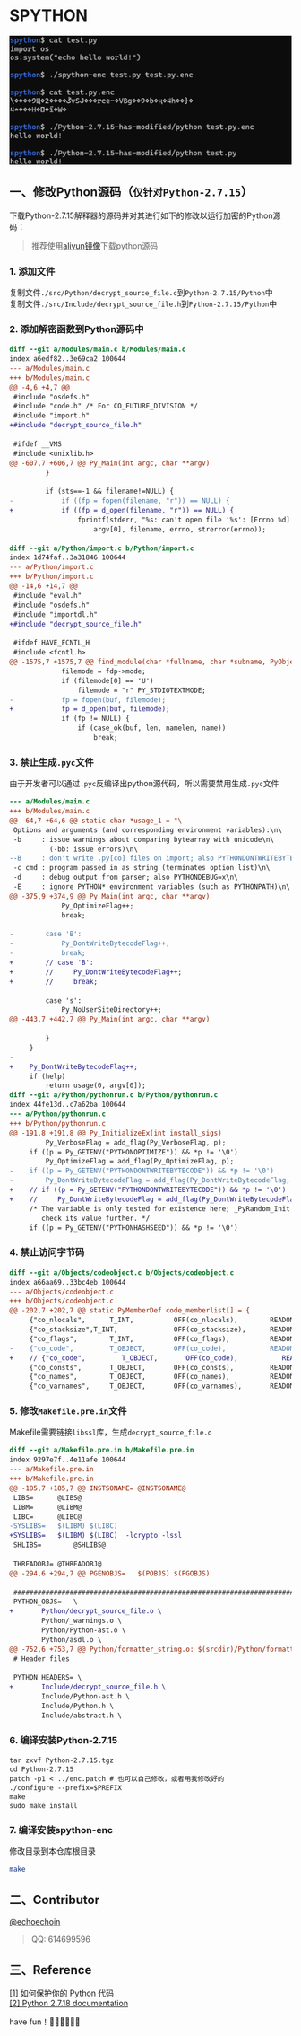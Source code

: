 # SPYTHON

![alt](./src/demo.png)

## 一、修改Python源码（`仅针对Python-2.7.15`）
下载Python-2.7.15解释器的源码并对其进行如下的修改以运行加密的Python源码：
> 推荐使用[aliyun镜像](https://npm.taobao.org/mirrors/python/)下载python源码

### 1. 添加文件
复制文件`./src/Python/decrypt_source_file.c`到`Python-2.7.15/Python`中  
复制文件`./src/Include/decrypt_source_file.h`到`Python-2.7.15/Python`中

### 2. 添加解密函数到Python源码中
```diff
diff --git a/Modules/main.c b/Modules/main.c
index a6edf82..3e69ca2 100644
--- a/Modules/main.c
+++ b/Modules/main.c
@@ -4,6 +4,7 @@
 #include "osdefs.h"
 #include "code.h" /* For CO_FUTURE_DIVISION */
 #include "import.h"
+#include "decrypt_source_file.h"
 
 #ifdef __VMS
 #include <unixlib.h>
@@ -607,7 +606,7 @@ Py_Main(int argc, char **argv)
         }
 
         if (sts==-1 && filename!=NULL) {
-            if ((fp = fopen(filename, "r")) == NULL) {
+            if ((fp = d_open(filename, "r")) == NULL) {
                 fprintf(stderr, "%s: can't open file '%s': [Errno %d] %s\n",
                     argv[0], filename, errno, strerror(errno));

diff --git a/Python/import.c b/Python/import.c
index 1d74faf..3a31846 100644
--- a/Python/import.c
+++ b/Python/import.c
@@ -14,6 +14,7 @@
 #include "eval.h"
 #include "osdefs.h"
 #include "importdl.h"
+#include "decrypt_source_file.h"
 
 #ifdef HAVE_FCNTL_H
 #include <fcntl.h>
@@ -1575,7 +1575,7 @@ find_module(char *fullname, char *subname, PyObject *path, char *buf,
             filemode = fdp->mode;
             if (filemode[0] == 'U')
                 filemode = "r" PY_STDIOTEXTMODE;
-            fp = fopen(buf, filemode);
+            fp = d_open(buf, filemode);
             if (fp != NULL) {
                 if (case_ok(buf, len, namelen, name))
                     break;

```

### 3. 禁止生成`.pyc`文件

由于开发者可以通过`.pyc`反编译出python源代码，所以需要禁用生成`.pyc`文件
```diff
--- a/Modules/main.c
+++ b/Modules/main.c
@@ -64,7 +64,6 @@ static char *usage_1 = "\
 Options and arguments (and corresponding environment variables):\n\
 -b     : issue warnings about comparing bytearray with unicode\n\
          (-bb: issue errors)\n\
--B     : don't write .py[co] files on import; also PYTHONDONTWRITEBYTECODE=x\n\
 -c cmd : program passed in as string (terminates option list)\n\
 -d     : debug output from parser; also PYTHONDEBUG=x\n\
 -E     : ignore PYTHON* environment variables (such as PYTHONPATH)\n\
@@ -375,9 +374,9 @@ Py_Main(int argc, char **argv)
             Py_OptimizeFlag++;
             break;
 
-        case 'B':
-            Py_DontWriteBytecodeFlag++;
-            break;
+        // case 'B':
+        //     Py_DontWriteBytecodeFlag++;
+        //     break;
 
         case 's':
             Py_NoUserSiteDirectory++;
@@ -443,7 +442,7 @@ Py_Main(int argc, char **argv)
 
         }
     }
-
+    Py_DontWriteBytecodeFlag++;
     if (help)
         return usage(0, argv[0]);
diff --git a/Python/pythonrun.c b/Python/pythonrun.c
index 44fe13d..c7a62ba 100644
--- a/Python/pythonrun.c
+++ b/Python/pythonrun.c
@@ -191,8 +191,8 @@ Py_InitializeEx(int install_sigs)
         Py_VerboseFlag = add_flag(Py_VerboseFlag, p);
     if ((p = Py_GETENV("PYTHONOPTIMIZE")) && *p != '\0')
         Py_OptimizeFlag = add_flag(Py_OptimizeFlag, p);
-    if ((p = Py_GETENV("PYTHONDONTWRITEBYTECODE")) && *p != '\0')
-        Py_DontWriteBytecodeFlag = add_flag(Py_DontWriteBytecodeFlag, p);
+    // if ((p = Py_GETENV("PYTHONDONTWRITEBYTECODE")) && *p != '\0')
+    //     Py_DontWriteBytecodeFlag = add_flag(Py_DontWriteBytecodeFlag, p);
     /* The variable is only tested for existence here; _PyRandom_Init will
        check its value further. */
     if ((p = Py_GETENV("PYTHONHASHSEED")) && *p != '\0')


```

### 4. 禁止访问字节码

```diff
diff --git a/Objects/codeobject.c b/Objects/codeobject.c
index a66aa69..33bc4eb 100644
--- a/Objects/codeobject.c
+++ b/Objects/codeobject.c
@@ -202,7 +202,7 @@ static PyMemberDef code_memberlist[] = {
     {"co_nlocals",      T_INT,          OFF(co_nlocals),        READONLY},
     {"co_stacksize",T_INT,              OFF(co_stacksize),      READONLY},
     {"co_flags",        T_INT,          OFF(co_flags),          READONLY},
-    {"co_code",         T_OBJECT,       OFF(co_code),           READONLY},
+    // {"co_code",         T_OBJECT,       OFF(co_code),           READONLY},
     {"co_consts",       T_OBJECT,       OFF(co_consts),         READONLY},
     {"co_names",        T_OBJECT,       OFF(co_names),          READONLY},
     {"co_varnames",     T_OBJECT,       OFF(co_varnames),       READONLY},
```

### 5. 修改`Makefile.pre.in`文件

Makefile需要链接`libssl`库，生成`decrypt_source_file.o`

```diff
diff --git a/Makefile.pre.in b/Makefile.pre.in
index 9297e7f..4e11afe 100644
--- a/Makefile.pre.in
+++ b/Makefile.pre.in
@@ -185,7 +185,7 @@ INSTSONAME=	@INSTSONAME@
 LIBS=		@LIBS@
 LIBM=		@LIBM@
 LIBC=		@LIBC@
-SYSLIBS=	$(LIBM) $(LIBC)
+SYSLIBS=	$(LIBM) $(LIBC)  -lcrypto -lssl
 SHLIBS=		@SHLIBS@
 
 THREADOBJ=	@THREADOBJ@
@@ -294,6 +294,7 @@ PGENOBJS=	$(POBJS) $(PGOBJS)
 
 ##########################################################################
 PYTHON_OBJS=	\
+		Python/decrypt_source_file.o \
 		Python/_warnings.o \
 		Python/Python-ast.o \
 		Python/asdl.o \
@@ -752,6 +753,7 @@ Python/formatter_string.o: $(srcdir)/Python/formatter_string.c \
 # Header files
 
 PYTHON_HEADERS= \
+		Include/decrypt_source_file.h \
 		Include/Python-ast.h \
 		Include/Python.h \
 		Include/abstract.h \

```

### 6. 编译安装Python-2.7.15

```
tar zxvf Python-2.7.15.tgz
cd Python-2.7.15
patch -p1 < ../enc.patch # 也可以自己修改，或者用我修改好的
./configure --prefix=$PREFIX
make
sudo make install

```

### 7. 编译安装spython-enc

修改目录到本仓库根目录

```bash
make
```

## 二、Contributor

[@echoechoin](https://github.com/echoechoin)   
> QQ: 614699596

## 三、Reference

[[1] 如何保护你的 Python 代码](https://zhuanlan.zhihu.com/p/54296517)  
[[2] Python 2.7.18 documentation](https://docs.python.org/2.7/)

have fun！🤣🤣🤣🤣🤣🤣
